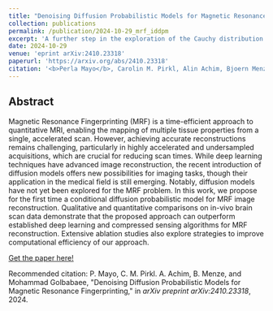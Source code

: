```yaml
---
title: "Denoising Diffusion Probabilistic Models for Magnetic Resonance Fingerprinting"
collection: publications
permalink: /publication/2024-10-29_mrf_iddpm
excerpt: 'A further step in the exploration of the Cauchy distribution in the field of representation learning.'
date: 2024-10-29
venue: 'eprint arXiv:2410.23318'
paperurl: 'https://arxiv.org/abs/2410.23318'
citation: '<b>Perla Mayo</b>, Carolin M. Pirkl, Alin Achim, Bjoern Menze, and Mohammad Golbabaee. &quot;Denoising Diffusion Probabilistic Models for Magnetic Resonance Fingerprinting&quot; in <i>arXiv preprint arXiv:2410.23318</i>, 2024.'
---
```


## Abstract
Magnetic Resonance Fingerprinting (MRF) is a time-efficient approach to quantitative MRI, 
enabling the mapping of multiple tissue properties from a single, accelerated scan. However, 
achieving accurate reconstructions remains challenging, particularly in highly accelerated 
and undersampled acquisitions, which are crucial for reducing scan times. While deep learning 
techniques have advanced image reconstruction, the recent introduction of diffusion models 
offers new possibilities for imaging tasks, though their application in the medical field is 
still emerging. Notably, diffusion models have not yet been explored for the MRF problem. In 
this work, we propose for the first time a conditional diffusion probabilistic model for MRF 
image reconstruction. Qualitative and quantitative comparisons on in-vivo brain scan data 
demonstrate that the proposed approach can outperform established deep learning and compressed 
sensing algorithms for MRF reconstruction. Extensive ablation studies also explore strategies 
to improve computational efficiency of our approach.

[Get the paper here!](https://arxiv.org/abs/2410.23318)

Recommended citation: P. Mayo, C. M. Pirkl. A. Achim, B. Menze, and Mohammad Golbabaee, 
"Denoising Diffusion Probabilistic Models for Magnetic Resonance Fingerprinting," 
in <i>arXiv preprint arXiv:2410.23318</i>, 2024.
